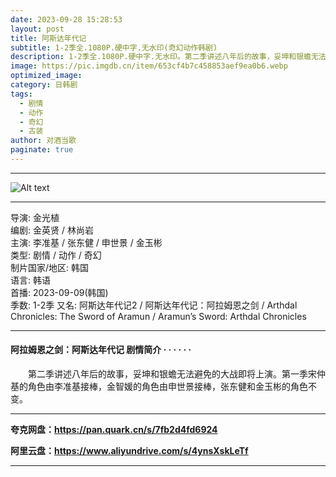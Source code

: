 ```yaml
---
date: 2023-09-28 15:28:53
layout: post
title: 阿斯达年代记
subtitle: 1-2季全.1080P.硬中字.无水印(奇幻动作韩剧)
description: 1-2季全.1080P.硬中字.无水印。第二季讲述八年后的故事，妥坤和银蟾无法避免的大战即将上演。第一季宋仲基的角色由李准基接棒，金智媛的角色由申世景接棒，张东健和金玉彬的角色不变...
image: https://pic.imgdb.cn/item/653cf4b7c458853aef9ea0b6.webp
optimized_image: 
category: 日韩剧
tags:
  - 剧情
  - 动作
  - 奇幻
  - 古装
author: 对酒当歌
paginate: true
---
```

---

![Alt text](https://pic.imgdb.cn/item/653cf5d1c458853aefa523ab.webp)

---

导演: 金光植  
编剧: 金英贤 / 林尚岩  
主演: 李准基 / 张东健 / 申世景 / 金玉彬  
类型: 剧情 / 动作 / 奇幻  
制片国家/地区: 韩国  
语言: 韩语  
首播: 2023-09-09(韩国)  
季数: 1-2季
又名: 阿斯达年代记2 / 阿斯达年代记：阿拉姆恩之剑 / Arthdal Chronicles: The Sword of Aramun / Aramun’s Sword: Arthdal Chronicles  

---

#### 阿拉姆恩之剑：阿斯达年代记 剧情简介 · · · · · ·

　　第二季讲述八年后的故事，妥坤和银蟾无法避免的大战即将上演。第一季宋仲基的角色由李准基接棒，金智媛的角色由申世景接棒，张东健和金玉彬的角色不变。

---

**夸克网盘：<https://pan.quark.cn/s/7fb2d4fd6924>**

**阿里云盘：<https://www.aliyundrive.com/s/4ynsXskLeTf>**

---
